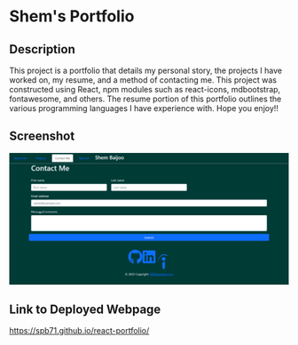 # Shem's Portfolio

## Description

This project is a portfolio that details my personal story, the projects I have worked on, my resume, and a method of contacting me. This project was constructed using React, npm modules such as react-icons, mdbootstrap, fontawesome, and others. The resume portion of this portfolio outlines the various programming languages I have experience with. Hope you enjoy!!

## Screenshot

![portfolio contact page](public/portfolio.PNG)

## Link to Deployed Webpage

https://spb71.github.io/react-portfolio/
